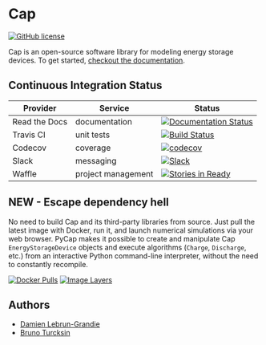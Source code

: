 Cap
===
[![GitHub license](https://img.shields.io/github/license/ORNL-CEES/Cap.svg)]()

Cap is an open-source software library for modeling energy storage devices.
To get started, [checkout the documentation](https://cap.readthedocs.org).

Continuous Integration Status
-----------------------------

Provider      | Service            | Status
------------- | ------------------ | ------
Read the Docs | documentation      | [![Documentation Status](https://readthedocs.org/projects/cap/badge/?version=latest)](https://readthedocs.org/projects/cap/?badge=latest)
Travis CI     | unit tests         | [![Build Status](https://travis-ci.org/ORNL-CEES/Cap.svg?branch=master)](https://travis-ci.org/ORNL-CEES/Cap)
Codecov       | coverage           | [![codecov](https://codecov.io/gh/ORNL-CEES/Cap/branch/master/graph/badge.svg)](https://codecov.io/gh/ORNL-CEES/Cap)
Slack         | messaging          | [![Slack](https://img.shields.io/badge/Slack-%23cap-ff69b4.svg)](https://ornl-cees.slack.com/archives/cap)
Waffle        | project management | [![Stories in Ready](https://badge.waffle.io/ORNL-CEES/Cap.png?label=ready&title=Ready)](https://waffle.io/ORNL-CEES/Cap)


NEW - Escape dependency hell
----------------------------

No need to build Cap and its third-party libraries from source. Just pull the
latest image with Docker, run it, and launch numerical simulations via your
web browser. PyCap makes it possible to create and manipulate Cap
``EnergyStorageDevice`` objects and execute algorithms (``Charge``,
``Discharge``, etc.) from an interactive Python command-line interpreter,
without the need to constantly recompile.

[![Docker Pulls](https://img.shields.io/docker/pulls/dalg24/cap.svg)](https://hub.docker.com/r/dalg24/cap)
[![Image Layers](https://images.microbadger.com/badges/image/dalg24/cap.svg)](http://microbadger.com/images/dalg24/cap)

Authors
-------
* [Damien Lebrun-Grandie](https://github.com/dalg24)
* [Bruno Turcksin](https://github.com/rombur)
